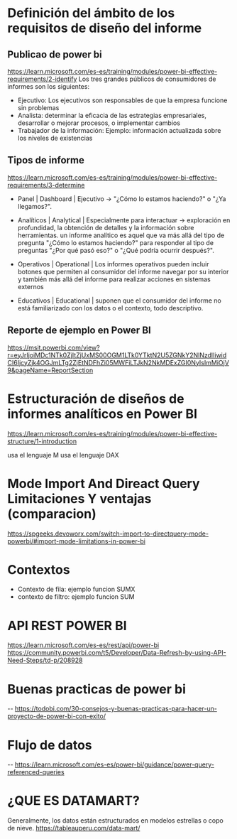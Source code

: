 # Definición del ámbito de los requisitos de diseño del informe
## Publicao de power bi
https://learn.microsoft.com/es-es/training/modules/power-bi-effective-requirements/2-identify
Los tres grandes públicos de consumidores de informes son los siguientes:
* Ejecutivo: Los ejecutivos son responsables de que la empresa funcione sin problemas
* Analista: determinar la eficacia de las estrategias empresariales, desarrollar o mejorar procesos, o implementar cambios
* Trabajador de la información: Ejemplo: información actualizada sobre los niveles de existencias
## Tipos de informe
https://learn.microsoft.com/es-es/training/modules/power-bi-effective-requirements/3-determine
* Panel               | Dashboard         | Ejecutivo -> "¿Cómo lo estamos haciendo?" o "¿Ya llegamos?".
* Analíticos          | Analytical        | Especialmente para interactuar -> exploración en profundidad, la obtención de detalles y la información sobre herramientas.
un informe analítico es aquel que va más allá del tipo de pregunta "¿Cómo lo estamos haciendo?" para responder al tipo de preguntas "¿Por qué pasó eso?" o "¿Qué podría ocurrir después?".

* Operativos          | Operational       | Los informes operativos pueden incluir botones que permiten al consumidor del informe navegar por su interior y también más allá del informe para realizar acciones en sistemas externos
* Educativos          | Educational       | suponen que el consumidor del informe no está familiarizado con los datos o el contexto, todo descriptivo.

## Reporte de ejemplo en Power BI
https://msit.powerbi.com/view?r=eyJrIjoiMDc1NTk0ZjItZjUxMS00OGM1LTk0YTktN2U5ZGNkY2NlNzdlIiwidCI6IjcyZjk4OGJmLTg2ZjEtNDFhZi05MWFiLTJkN2NkMDExZGI0NyIsImMiOjV9&pageName=ReportSection



# Estructuración de diseños de informes analíticos en Power BI 
https://learn.microsoft.com/es-es/training/modules/power-bi-effective-structure/1-introduction



usa el lenguaje M
usa el lenguaje DAX

# Mode Import And Direact Query Limitaciones Y ventajas (comparacion)
https://spgeeks.devoworx.com/switch-import-to-directquery-mode-powerbi/#import-mode-limitations-in-power-bi


# Contextos
* Contexto de fila: ejemplo funcion SUMX
* contexto de filtro: ejemplo funcion SUM




# API REST POWER BI
https://learn.microsoft.com/es-es/rest/api/power-bi
https://community.powerbi.com/t5/Developer/Data-Refresh-by-using-API-Need-Steps/td-p/208928


# Buenas practicas de power bi
-- https://todobi.com/30-consejos-y-buenas-practicas-para-hacer-un-proyecto-de-power-bi-con-exito/

# Flujo de datos
-- https://learn.microsoft.com/es-es/power-bi/guidance/power-query-referenced-queries



# ¿QUE ES DATAMART?
Generalmente, los datos están estructurados en modelos estrellas o copo de nieve.
https://tableauperu.com/data-mart/